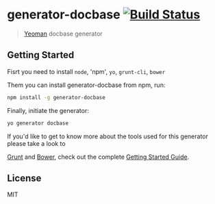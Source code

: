 # generator-docbase [![Build Status](https://secure.travis-ci.org/mateusfreira/generator-docbase.png?branch=master)](https://travis-ci.org/mateusfreira/generator-docbase)

> [Yeoman](http://yeoman.io) docbase generator


## Getting Started

Fisrt you need to install `node`, 'npm', `yo`, `grunt-cli`, `bower`

Them you can install generator-docbase from npm, run:

```bash
npm install -g generator-docbase
```

Finally, initiate the generator:

```bash
yo generator docbase
```
If you'd like to get to know more about the tools used for this generator please take a look to

[Grunt](http://gruntjs.com) and [Bower](http://bower.io), check out the complete
[Getting Started Guide](https://github.com/yeoman/yeoman/wiki/Getting-Started).


## License

MIT
